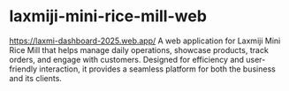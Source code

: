 # laxmiji-mini-rice-mill-web
https://laxmi-dashboard-2025.web.app/
A web application for Laxmiji Mini Rice Mill that helps manage daily operations, showcase products, track orders, and engage with customers. Designed for efficiency and user-friendly interaction, it provides a seamless platform for both the business and its clients.
